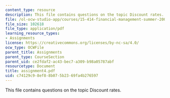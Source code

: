 ```yaml
---
content_type: resource
description: This file contains questions on the topic Discount rates.
file: /ol-ocw-studio-app/courses/15-414-financial-management-summer-2003/c74129c98ef88b075b2369fa4b276597_assignment4.pdf
file_size: 102618
file_type: application/pdf
learning_resource_types:
- Assignments
license: https://creativecommons.org/licenses/by-nc-sa/4.0/
ocw_type: OCWFile
parent_title: Assignments
parent_type: CourseSection
parent_uid: ce2fdaf2-ac43-bec7-a309-b98a05787abf
resourcetype: Document
title: assignment4.pdf
uid: c74129c9-8ef8-8b07-5b23-69fa4b276597
---
```

This file contains questions on the topic Discount rates.